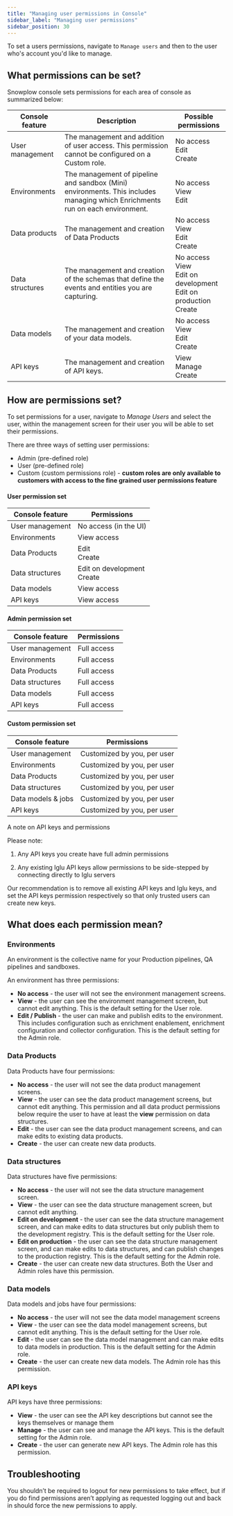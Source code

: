 ```yaml
---
title: "Managing user permissions in Console"
sidebar_label: "Managing user permissions"
sidebar_position: 30
---
```


To set a users permissions, navigate to `Manage users` and then to the user who's account you'd like to manage.

## What permissions can be set?

Snowplow console sets permissions for each area of console as summarized below:

|**Console feature**|**Description**|**Possible permissions**|
|-|-|-|
|User management|The management and addition of user access. This permission cannot be configured on a Custom role.|No access<br/>Edit<br/>Create|
|Environments|The management of pipeline and sandbox (Mini) environments. This includes managing which Enrichments run on each environment.|No access<br/>View<br/>Edit|
|Data products|The management and creation of Data Products|No access<br/>View<br/>Edit<br/>Create|
|Data structures|The management and creation of the schemas that define the events and entities you are capturing.|No access<br/>View<br/>Edit on development<br/>Edit on production<br/>Create|
|Data models|The management and creation of your data models.|No access<br/>View<br/>Edit<br/>Create|
|API keys|The management and creation of API keys.|View<br/>Manage<br/>Create|

## How are permissions set?

To set permissions for a user, navigate to _Manage Users_ and select the user, within the management screen for their user you will be able to set their permissions.

There are three ways of setting user permissions:

- Admin (pre-defined role)
- User (pre-defined role)
- Custom (custom permissions role) - **custom roles are only available to customers with access to the fine grained user permissions feature**

#### User permission set

|**Console feature**|**Permissions**|
|-|-|
|User management|No access (in the UI)|
|Environments|View access|
|Data Products|Edit<br/>Create|
|Data structures|Edit on development<br/>Create|
|Data models|View access|
|API keys|View access|

#### Admin permission set

|**Console feature**|**Permissions**|
|-|-|
|User management|Full access|
|Environments|Full access|
|Data Products|Full access|
|Data structures|Full access|
|Data models|Full access|
|API keys|Full access|

#### Custom permission set

|**Console feature**|**Permissions**|
|-|-|
|User management|Customized by you, per user|
|Environments|Customized by you, per user|
|Data Products|Customized by you, per user|
|Data structures|Customized by you, per user|
|Data models & jobs|Customized by you, per user|
|API keys|Customized by you, per user|

A note on API keys and permissions

Please note:

1) Any API keys you create have full admin permissions

2) Any existing Iglu API keys allow permissions to be side-stepped by connecting directly to Iglu servers

Our recommendation is to remove all existing API keys and Iglu keys, and set the API keys permission respectively so that only trusted users can create new keys.

## What does each permission mean?

### Environments

An environment is the collective name for your Production pipelines, QA pipelines and sandboxes.

An environment has three permissions:

- **No access** - the user will not see the environment management screens.
- **View** - the user can see the environment management screen, but cannot edit anything. This is the default setting for the User role.
- **Edit / Publish** - the user can make and publish edits to the environment. This includes configuration such as enrichment enablement, enrichment configuration and collector configuration. This is the default setting for the Admin role.

### Data Products

Data Products have four permissions:

- **No access** - the user will not see the data product management screens.
- **View** - the user can see the data product management screens, but cannot edit anything. This permission and all data product permissions below require the user to have at least the **view** permission on data structures.
- **Edit** - the user can see the data product management screens, and can make edits to existing data products.
- **Create** - the user can create new data products.

### Data structures

Data structures have five permissions:

- **No access** - the user will not see the data structure management screen.
- **View** - the user can see the data structure management screen, but cannot edit anything.
- **Edit on development** - the user can see the data structure management screen, and can make edits to data structures but only publish them to the development registry. This is the default setting for the User role.
- **Edit on production** - the user can see the data structure management screen, and can make edits to data structures, and can publish changes to the production registry. This is the default setting for the Admin role.
- **Create** - the user can create new data structures. Both the User and Admin roles have this permission.

### Data models

Data models and jobs have four permissions:

- **No access** - the user will not see the data model management screens
- **View** - the user can see the data model management screens, but cannot edit anything. This is the default setting for the User role.
- **Edit** - the user can see the data model management and can make edits to data models in production. This is the default setting for the Admin role.
- **Create** - the user can create new data models. The Admin role has this permission.

### API keys

API keys have three permissions:

- **View** - the user can see the API key descriptions but cannot see the keys themselves or manage them
- **Manage** - the user can see and manage the API keys. This is the default setting for the Admin role.
- **Create** - the user can generate new API keys. The Admin role has this permission.

## Troubleshooting

You shouldn’t be required to logout for new permissions to take effect, but if you do find permissions aren’t applying as requested logging out and back in should force the new permissions to apply.
